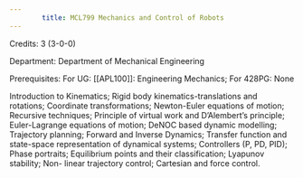 ```yaml
---
        title: MCL799 Mechanics and Control of Robots
---
```

Credits: 3 (3-0-0)

Department: Department of Mechanical Engineering

Prerequisites: For UG: [[APL100]]: Engineering Mechanics; For 428PG: None

Introduction to Kinematics; Rigid body kinematics-translations and rotations; Coordinate transformations; Newton-Euler equations of motion; Recursive techniques; Principle of virtual work and D’Alembert’s principle; Euler-Lagrange equations of motion; DeNOC based dynamic modelling; Trajectory planning; Forward and Inverse Dynamics; Transfer function and state-space representation of dynamical systems; Controllers (P, PD, PID); Phase portraits; Equilibrium points and their classification; Lyapunov stability; Non- linear trajectory control; Cartesian and force control.